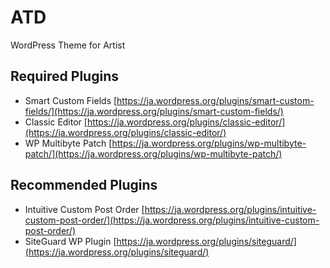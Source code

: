 # ATD
WordPress Theme for Artist

## Required Plugins
- Smart Custom Fields [https://ja.wordpress.org/plugins/smart-custom-fields/](https://ja.wordpress.org/plugins/smart-custom-fields/)
- Classic Editor [https://ja.wordpress.org/plugins/classic-editor/](https://ja.wordpress.org/plugins/classic-editor/)
- WP Multibyte Patch [https://ja.wordpress.org/plugins/wp-multibyte-patch/](https://ja.wordpress.org/plugins/wp-multibyte-patch/)

## Recommended Plugins
- Intuitive Custom Post Order [https://ja.wordpress.org/plugins/intuitive-custom-post-order/](https://ja.wordpress.org/plugins/intuitive-custom-post-order/)
- SiteGuard WP Plugin [https://ja.wordpress.org/plugins/siteguard/](https://ja.wordpress.org/plugins/siteguard/)
